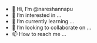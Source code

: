- 👋 Hi, I’m @nareshannapu
- 👀 I’m interested in ...
- 🌱 I’m currently learning ...
- 💞️ I’m looking to collaborate on ...
- 📫 How to reach me ...

<!---
nareshannapu/nareshannapu is a ✨ special ✨ repository because its `README.md` (this file) appears on your GitHub profile.
You can click the Preview link to take a look at your changes.
--->
